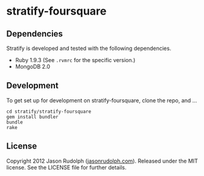 # stratify-foursquare

## Dependencies

Stratify is developed and tested with the following dependencies.

* Ruby 1.9.3 (See `.rvmrc` for the specific version.)
* MongoDB 2.0

## Development

To get set up for development on stratify-foursquare, clone the repo, and ...

    cd stratify/stratify-foursquare
    gem install bundler
    bundle
    rake

## License

Copyright 2012 Jason Rudolph ([jasonrudolph.com](http://jasonrudolph.com)). Released under the MIT license. See the LICENSE file for further details.
